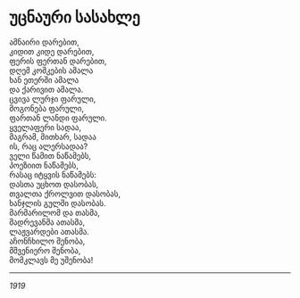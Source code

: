 # უცნაური სასახლე

ამნაირი დარებით,\
კიდით კიდე დარებით,\
ფერის ფერთან დარებით,\
დღემ კოშკების ამალა\
ხან ეთერში ამალა\
და ქარივით ამალა.\
ცვივა ლურჯი ფარული,\
მოგონება ფარული,\
ფართან ლანდი ფარული.\
ყველაფერი სადაა,\
მაგრამ, მითხარ, სადაა\
ის, რაც ალერსადაა?\
ველი წამით ნაწამებს,\
პოეზიით ნაწამებს,\
რასაც იტყვის ნაწამებს:\
დასთა უცხოთ დასობას,\
თვალთა ქროლვით დასობას,\
ხანჯლის გულში დასობას.\
მარმარილომ და თასმა,\
შადრევანმა ათასმა,\
ლაჟვარდები ათასმა.\
აჩონჩხილო შენობა,\
მშვენიერო შენობა,\
მომკლავს მე უშენობა!

***

_1919_
